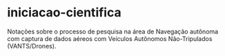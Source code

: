 # iniciacao-cientifica
Notações sobre o processo de pesquisa na área de Navegação autônoma com captura de dados aéreos com Veículos Autônomos Não-Tripulados (VANTS/Drones).
